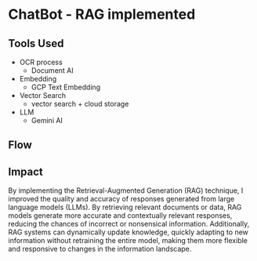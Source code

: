 # ChatBot - RAG implemented

## Tools Used
- OCR process
    - Document AI
- Embedding 
    - GCP Text Embedding
- Vector Search
    - vector search + cloud storage
- LLM
    - Gemini AI

## Flow


## Impact

By implementing the Retrieval-Augmented Generation (RAG) technique, I improved the quality and accuracy of responses generated from large language models (LLMs). By retrieving relevant documents or data, RAG models generate more accurate and contextually relevant responses, reducing the chances of incorrect or nonsensical information. Additionally, RAG systems can dynamically update knowledge, quickly adapting to new information without retraining the entire model, making them more flexible and responsive to changes in the information landscape.


